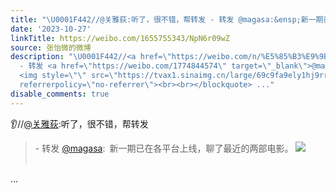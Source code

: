 ```yaml
---
title: "\U0001F442//@关雅荻:听了，很不错，帮转发 - 转发 @magasa:&ensp;新一期已在各平台上线，聊了最近的两部电影。 [图片]"
date: '2023-10-27'
linkTitle: https://weibo.com/1655755343/NpN6r09wZ
source: 张怡微的微博
description: "\U0001F442//<a href=\"https://weibo.com/n/%E5%85%B3%E9%9B%85%E8%8D%BB\">@关雅荻</a>:听了，很不错，帮转发<br><blockquote>
  - 转发 <a href=\"https://weibo.com/1774844574\" target=\"_blank\">@magasa</a>: 新一期已在各平台上线，聊了最近的两部电影。
  <img style=\"\" src=\"https://tvax1.sinaimg.cn/large/69c9fa9ely1hj9rr7897xj20yc1llamg.jpg\"
  referrerpolicy=\"no-referrer\"><br><br></blockquote> ..."
disable_comments: true
---
```

👂//<a href="https://weibo.com/n/%E5%85%B3%E9%9B%85%E8%8D%BB">@关雅荻</a>:听了，很不错，帮转发<br><blockquote> - 转发 <a href="https://weibo.com/1774844574" target="_blank">@magasa</a>: 新一期已在各平台上线，聊了最近的两部电影。 <img style="" src="https://tvax1.sinaimg.cn/large/69c9fa9ely1hj9rr7897xj20yc1llamg.jpg" referrerpolicy="no-referrer"><br><br></blockquote> ...